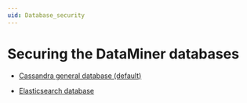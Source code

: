 ```yaml
---
uid: Database_security
---
```


# Securing the DataMiner databases

- [Cassandra general database (default)](xref:Security_Cassandra_general)

- [Elasticsearch database](xref:Security_Elasticsearch)
